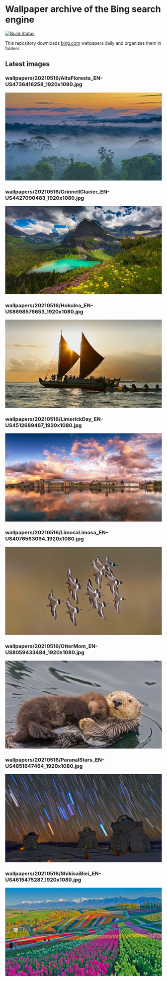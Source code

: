 # Wallpaper archive of the Bing search engine

[![Build Status](https://travis-ci.org/kijart/bing-daily-images-dl.svg?branch=wallpapers)](https://travis-ci.org/kijart/bing-daily-images-dl)

This repository downloads [bing.com](https://www.bing.com) wallpapers daily and organizes them in folders.

## Latest images

<!-- Wallpapers -->

### wallpapers/20210516/AltaFloresta_EN-US4736416258_1920x1080.jpg

![wallpapers/20210516/AltaFloresta_EN-US4736416258_1920x1080.jpg](wallpapers/20210516/AltaFloresta_EN-US4736416258_1920x1080.jpg)

### wallpapers/20210516/GrinnellGlacier_EN-US4427090483_1920x1080.jpg

![wallpapers/20210516/GrinnellGlacier_EN-US4427090483_1920x1080.jpg](wallpapers/20210516/GrinnellGlacier_EN-US4427090483_1920x1080.jpg)

### wallpapers/20210516/Hokulea_EN-US8698576653_1920x1080.jpg

![wallpapers/20210516/Hokulea_EN-US8698576653_1920x1080.jpg](wallpapers/20210516/Hokulea_EN-US8698576653_1920x1080.jpg)

### wallpapers/20210516/LimerickDay_EN-US4512689467_1920x1080.jpg

![wallpapers/20210516/LimerickDay_EN-US4512689467_1920x1080.jpg](wallpapers/20210516/LimerickDay_EN-US4512689467_1920x1080.jpg)

### wallpapers/20210516/LimosaLimosa_EN-US4076563094_1920x1080.jpg

![wallpapers/20210516/LimosaLimosa_EN-US4076563094_1920x1080.jpg](wallpapers/20210516/LimosaLimosa_EN-US4076563094_1920x1080.jpg)

### wallpapers/20210516/OtterMom_EN-US8059433484_1920x1080.jpg

![wallpapers/20210516/OtterMom_EN-US8059433484_1920x1080.jpg](wallpapers/20210516/OtterMom_EN-US8059433484_1920x1080.jpg)

### wallpapers/20210516/ParanalStars_EN-US4851647464_1920x1080.jpg

![wallpapers/20210516/ParanalStars_EN-US4851647464_1920x1080.jpg](wallpapers/20210516/ParanalStars_EN-US4851647464_1920x1080.jpg)

### wallpapers/20210516/ShikisaiBiei_EN-US4615475287_1920x1080.jpg

![wallpapers/20210516/ShikisaiBiei_EN-US4615475287_1920x1080.jpg](wallpapers/20210516/ShikisaiBiei_EN-US4615475287_1920x1080.jpg)

